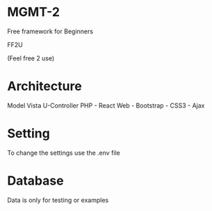 # MGMT-2
Free framework for Beginners

FF2U

(Feel free 2 use)

# Architecture
Model Vista U-Controller
PHP - React Web - Bootstrap - CSS3 - Ajax

# Setting
To change the settings use the .env file

# Database
Data is only for testing or examples
